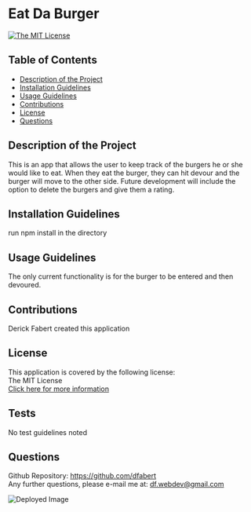 
  
  # Eat Da Burger
 
  [![The MIT License](https://img.shields.io/badge/License-MIT-yellow.svg)](https://opensource.org/licenses/MIT)
  

  ## Table of Contents
  * [Description of the Project](#Description-of-the-project)
  * [Installation Guidelines](#Installation-Guidelines)
  * [Usage Guidelines](#Usage-Guidelines)
  * [Contributions](#Contributions)
  * [License](#License)
  * [Questions](#Questions)

  ## Description of the Project
  This is an app that allows the user to keep track of the burgers he or she would like to eat.  When they eat the burger, they can hit devour and the burger will move to the other side.  Future development will include the option to delete the burgers and give them a rating.  

  ## Installation Guidelines
  run npm install in the directory

  ## Usage Guidelines
  The only current functionality is for the burger to be entered and then devoured.  

  ## Contributions
  Derick Fabert created this application

  ## License
  This application is covered by the following license:  
  The MIT License  
  [Click here for more information](https://opensource.org/licenses/MIT)

  ## Tests
  No test guidelines noted

  ## Questions
  Github Repository: https://github.com/dfabert  
  Any further questions, please e-mail me at:  df.webdev@gmail.com
  
  ![Deployed Image](https://dfabert.github.io/BurgersToEat/public/assets/img/deployed.jpg)